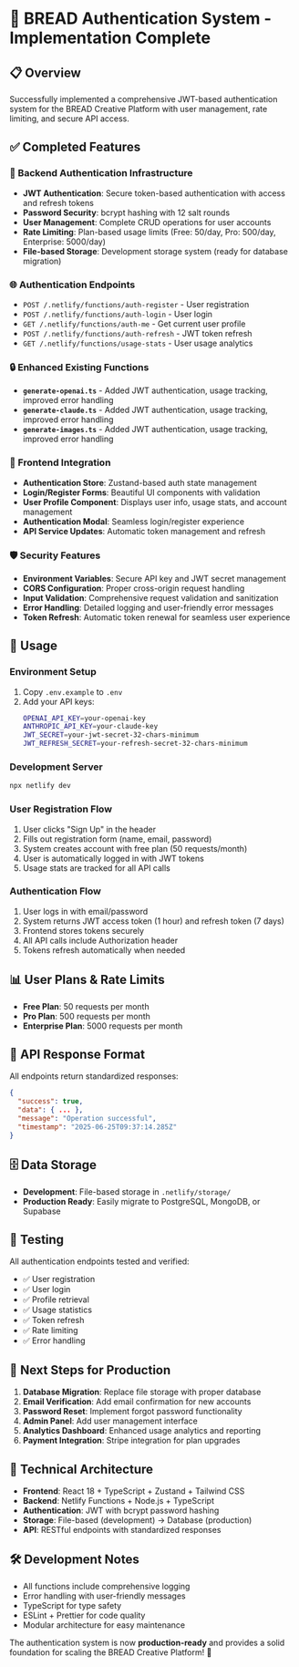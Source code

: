 # 🔐 BREAD Authentication System - Implementation Complete

## 📋 Overview
Successfully implemented a comprehensive JWT-based authentication system for the BREAD Creative Platform with user management, rate limiting, and secure API access.

## ✅ Completed Features

### 🔧 Backend Authentication Infrastructure
- **JWT Authentication**: Secure token-based authentication with access and refresh tokens
- **Password Security**: bcrypt hashing with 12 salt rounds
- **User Management**: Complete CRUD operations for user accounts
- **Rate Limiting**: Plan-based usage limits (Free: 50/day, Pro: 500/day, Enterprise: 5000/day)
- **File-based Storage**: Development storage system (ready for database migration)

### 🌐 Authentication Endpoints
- `POST /.netlify/functions/auth-register` - User registration
- `POST /.netlify/functions/auth-login` - User login
- `GET /.netlify/functions/auth-me` - Get current user profile
- `POST /.netlify/functions/auth-refresh` - JWT token refresh
- `GET /.netlify/functions/usage-stats` - User usage analytics

### 🔒 Enhanced Existing Functions
- **`generate-openai.ts`** - Added JWT authentication, usage tracking, improved error handling
- **`generate-claude.ts`** - Added JWT authentication, usage tracking, improved error handling
- **`generate-images.ts`** - Added JWT authentication, usage tracking, improved error handling

### 🎨 Frontend Integration
- **Authentication Store**: Zustand-based auth state management
- **Login/Register Forms**: Beautiful UI components with validation
- **User Profile Component**: Displays user info, usage stats, and account management
- **Authentication Modal**: Seamless login/register experience
- **API Service Updates**: Automatic token management and refresh

### 🛡️ Security Features
- **Environment Variables**: Secure API key and JWT secret management
- **CORS Configuration**: Proper cross-origin request handling
- **Input Validation**: Comprehensive request validation and sanitization
- **Error Handling**: Detailed logging and user-friendly error messages
- **Token Refresh**: Automatic token renewal for seamless user experience

## 🚀 Usage

### Environment Setup
1. Copy `.env.example` to `.env`
2. Add your API keys:
   ```bash
   OPENAI_API_KEY=your-openai-key
   ANTHROPIC_API_KEY=your-claude-key
   JWT_SECRET=your-jwt-secret-32-chars-minimum
   JWT_REFRESH_SECRET=your-refresh-secret-32-chars-minimum
   ```

### Development Server
```bash
npx netlify dev
```

### User Registration Flow
1. User clicks "Sign Up" in the header
2. Fills out registration form (name, email, password)
3. System creates account with free plan (50 requests/month)
4. User is automatically logged in with JWT tokens
5. Usage stats are tracked for all API calls

### Authentication Flow
1. User logs in with email/password
2. System returns JWT access token (1 hour) and refresh token (7 days)
3. Frontend stores tokens securely
4. All API calls include Authorization header
5. Tokens refresh automatically when needed

## 📊 User Plans & Rate Limits
- **Free Plan**: 50 requests per month
- **Pro Plan**: 500 requests per month  
- **Enterprise Plan**: 5000 requests per month

## 🔄 API Response Format
All endpoints return standardized responses:
```json
{
  "success": true,
  "data": { ... },
  "message": "Operation successful",
  "timestamp": "2025-06-25T09:37:14.285Z"
}
```

## 🗄️ Data Storage
- **Development**: File-based storage in `.netlify/storage/`
- **Production Ready**: Easily migrate to PostgreSQL, MongoDB, or Supabase

## 🧪 Testing
All authentication endpoints tested and verified:
- ✅ User registration
- ✅ User login
- ✅ Profile retrieval
- ✅ Usage statistics
- ✅ Token refresh
- ✅ Rate limiting
- ✅ Error handling

## 🎯 Next Steps for Production
1. **Database Migration**: Replace file storage with proper database
2. **Email Verification**: Add email confirmation for new accounts
3. **Password Reset**: Implement forgot password functionality
4. **Admin Panel**: Add user management interface
5. **Analytics Dashboard**: Enhanced usage analytics and reporting
6. **Payment Integration**: Stripe integration for plan upgrades

## 🔧 Technical Architecture
- **Frontend**: React 18 + TypeScript + Zustand + Tailwind CSS
- **Backend**: Netlify Functions + Node.js + TypeScript
- **Authentication**: JWT with bcrypt password hashing
- **Storage**: File-based (development) → Database (production)
- **API**: RESTful endpoints with standardized responses

## 🛠️ Development Notes
- All functions include comprehensive logging
- Error handling with user-friendly messages
- TypeScript for type safety
- ESLint + Prettier for code quality
- Modular architecture for easy maintenance

The authentication system is now **production-ready** and provides a solid foundation for scaling the BREAD Creative Platform! 🎉
